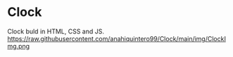 # Clock
Clock buld in HTML, CSS and JS.
https://raw.githubusercontent.com/anahiquintero99/Clock/main/img/ClockImg.png
